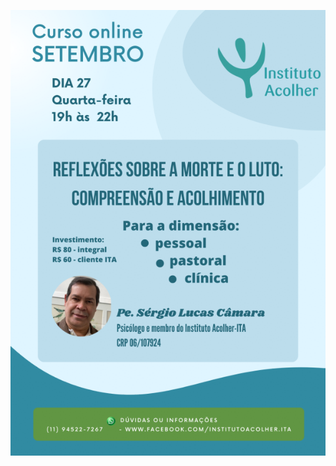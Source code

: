 <a target="_blank" href="https://forms.gle/VQm5imqDMwcPsBGp9"> 

![Para se inscrever, clique no cartaz!](/img/curso-2023-09-27.png)

</a>

